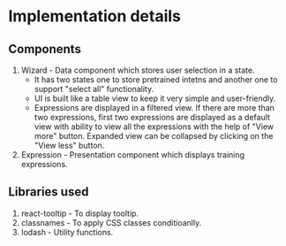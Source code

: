 # Implementation details

## Components

1. Wizard - Data component which stores user selection in a state.
   - It has two states one to store pretrained intetns and another one to support "select all" functionality.
   - UI is built like a table view to keep it very simple and user-friendly.
   - Expressions are displayed in a filtered view. If there are more than two expressions, first two expressions are displayed as a default view with ability to view all the expressions with the help of "View more" button. Expanded view can be collapsed by clicking on the "View less" button.
2. Expression - Presentation component which displays training expressions.

## Libraries used

1. react-tooltip - To display tooltip.
2. classnames - To apply CSS classes conditioanlly.
3. lodash - Utility functions.

